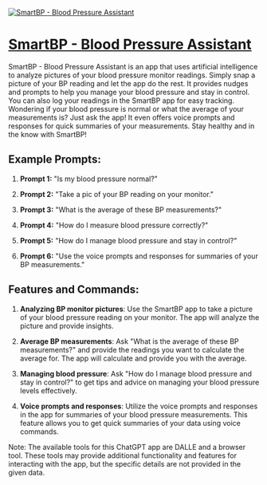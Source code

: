 [![SmartBP - Blood Pressure Assistant](https://files.oaiusercontent.com/file-WO4UkoK59WT2mw03zwXIOpXU?se=2123-10-18T01%3A24%3A37Z&sp=r&sv=2021-08-06&sr=b&rscc=max-age%3D31536000%2C%20immutable&rscd=attachment%3B%20filename%3D512.png&sig=ldE3c%2BgknRqGpc6oini9f0Ij7aC02bb6XF7fwl2FuCs%3D)](https://chat.openai.com/g/g-cK2nFbFXf-smartbp-blood-pressure-assistant)

# [SmartBP - Blood Pressure Assistant](https://chat.openai.com/g/g-cK2nFbFXf-smartbp-blood-pressure-assistant)

SmartBP - Blood Pressure Assistant is an app that uses artificial intelligence to analyze pictures of your blood pressure monitor readings. Simply snap a picture of your BP reading and let the app do the rest. It provides nudges and prompts to help you manage your blood pressure and stay in control. You can also log your readings in the SmartBP app for easy tracking. Wondering if your blood pressure is normal or what the average of your measurements is? Just ask the app! It even offers voice prompts and responses for quick summaries of your measurements. Stay healthy and in the know with SmartBP!

## Example Prompts:

1. **Prompt 1:** "Is my blood pressure normal?"

2. **Prompt 2:** "Take a pic of your BP reading on your monitor."

3. **Prompt 3:** "What is the average of these BP measurements?"

4. **Prompt 4:** "How do I measure blood pressure correctly?"

5. **Prompt 5:** "How do I manage blood pressure and stay in control?"

6. **Prompt 6:** "Use the voice prompts and responses for summaries of your BP measurements."

## Features and Commands:

1. **Analyzing BP monitor pictures**: Use the SmartBP app to take a picture of your blood pressure reading on your monitor. The app will analyze the picture and provide insights.

2. **Average BP measurements**: Ask "What is the average of these BP measurements?" and provide the readings you want to calculate the average for. The app will calculate and provide you with the average.

3. **Managing blood pressure**: Ask "How do I manage blood pressure and stay in control?" to get tips and advice on managing your blood pressure levels effectively.

4. **Voice prompts and responses**: Utilize the voice prompts and responses in the app for summaries of your blood pressure measurements. This feature allows you to get quick summaries of your data using voice commands.

Note: The available tools for this ChatGPT app are DALLE and a browser tool. These tools may provide additional functionality and features for interacting with the app, but the specific details are not provided in the given data.